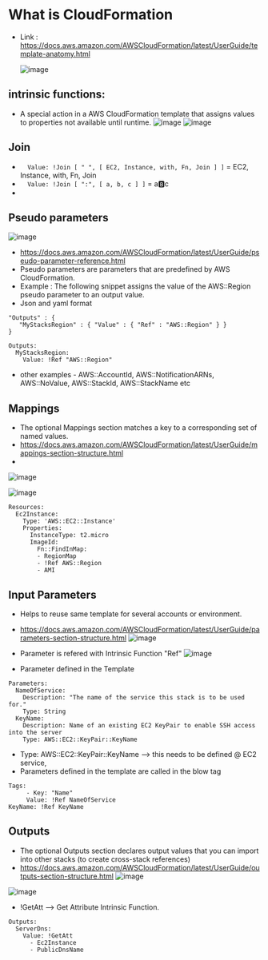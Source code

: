 # What is CloudFormation

- Link :  https://docs.aws.amazon.com/AWSCloudFormation/latest/UserGuide/template-anatomy.html

     ![image](https://user-images.githubusercontent.com/32443900/135504534-614dbde4-6d78-4578-b798-cddfe66a82ee.png)

## intrinsic functions:
- A special action in a AWS CloudFormation template that assigns values to properties not available until runtime. 
![image](https://user-images.githubusercontent.com/32443900/135505647-d0d45817-a505-419d-874b-e246d6437da2.png)
![image](https://user-images.githubusercontent.com/32443900/135505794-04bf4b3e-4faf-4199-a8f6-86bf55f87c5f.png)

## Join 
- `  Value: !Join [ " ", [ EC2, Instance, with, Fn, Join ] ]` = EC2, Instance, with, Fn, Join 
- `  Value: !Join [ ":", [ a, b, c ] ]` = a:b:c 
- 

## Pseudo parameters

![image](https://user-images.githubusercontent.com/32443900/135512224-64186384-e66a-42ef-99dd-75e4d5e5f038.png)

- https://docs.aws.amazon.com/AWSCloudFormation/latest/UserGuide/pseudo-parameter-reference.html
- Pseudo parameters are parameters that are predefined by AWS CloudFormation.
- Example : The following snippet assigns the value of the AWS::Region pseudo parameter to an output value.
- Json and yaml format
```
"Outputs" : {
   "MyStacksRegion" : { "Value" : { "Ref" : "AWS::Region" } }
}

Outputs:
  MyStacksRegion:
    Value: !Ref "AWS::Region"

```

- other examples - AWS::AccountId, AWS::NotificationARNs, AWS::NoValue, AWS::StackId, AWS::StackName etc

## Mappings
- The optional Mappings section matches a key to a corresponding set of named values. 
- https://docs.aws.amazon.com/AWSCloudFormation/latest/UserGuide/mappings-section-structure.html
- 
![image](https://user-images.githubusercontent.com/32443900/135524741-eb5aff3d-337d-4606-bb01-b8a7f1e53c0c.png)

![image](https://user-images.githubusercontent.com/32443900/135524823-5d717613-dab4-40b3-888b-7614b3e71a32.png)

```
Resources:
  Ec2Instance:
    Type: 'AWS::EC2::Instance'
    Properties:
      InstanceType: t2.micro
      ImageId:
        Fn::FindInMap:
        - RegionMap
        - !Ref AWS::Region
        - AMI
```
## Input Parameters
- Helps to reuse same template for several accounts or environment.
- https://docs.aws.amazon.com/AWSCloudFormation/latest/UserGuide/parameters-section-structure.html
![image](https://user-images.githubusercontent.com/32443900/135526212-ef4e2a04-eeed-471d-9958-79357e567e49.png)
- Parameter is refered with Intrinsic Function "Ref"
![image](https://user-images.githubusercontent.com/32443900/135526401-f2276acc-b11f-4e43-afda-256316bd6e3d.png)

- Parameter defined in the Template
```
Parameters:
  NameOfService:
    Description: "The name of the service this stack is to be used for."
    Type: String
  KeyName:
    Description: Name of an existing EC2 KeyPair to enable SSH access into the server
    Type: AWS::EC2::KeyPair::KeyName
```
-   Type: AWS::EC2::KeyPair::KeyName --> this needs to be defined @ EC2 service, 
- Parameters defined in the template are called in the blow tag 

```
Tags:
     - Key: "Name"
     Value: !Ref NameOfService
KeyName: !Ref KeyName
```

## Outputs
- The optional Outputs section declares output values that you can import into other stacks (to create cross-stack references)
- https://docs.aws.amazon.com/AWSCloudFormation/latest/UserGuide/outputs-section-structure.html
![image](https://user-images.githubusercontent.com/32443900/135527339-5516908e-9241-475f-88c8-1cb50a9f6bf2.png)

![image](https://user-images.githubusercontent.com/32443900/135527418-7efbe96e-c6de-403f-83b8-c9fba1a188b3.png)

- !GetAtt  --> Get Attribute Intrinsic Function.
```
Outputs:
  ServerDns:
    Value: !GetAtt
      - Ec2Instance
      - PublicDnsName
```


